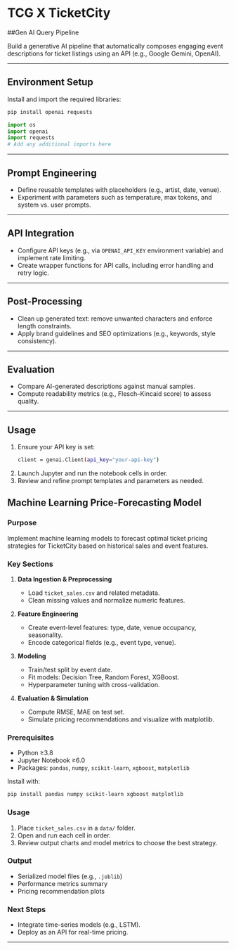# TCG X TicketCity

##Gen AI Query Pipeline

Build a generative AI pipeline that automatically composes engaging event descriptions for ticket listings using an API (e.g., Google Gemini, OpenAI).

---

## Environment Setup

Install and import the required libraries:

```bash
pip install openai requests
```

```python
import os
import openai
import requests
# Add any additional imports here
```

---

## Prompt Engineering

- Define reusable templates with placeholders (e.g., artist, date, venue).
- Experiment with parameters such as temperature, max tokens, and system vs. user prompts.

---

## API Integration

- Configure API keys (e.g., via `OPENAI_API_KEY` environment variable) and implement rate limiting.
- Create wrapper functions for API calls, including error handling and retry logic.

---

## Post-Processing

- Clean up generated text: remove unwanted characters and enforce length constraints.
- Apply brand guidelines and SEO optimizations (e.g., keywords, style consistency).

---

## Evaluation

- Compare AI-generated descriptions against manual samples.
- Compute readability metrics (e.g., Flesch–Kincaid score) to assess quality.

---

## Usage

1. Ensure your API key is set:
   ```bash
   client = genai.Client(api_key="your-api-key")
   ```
2. Launch Jupyter and run the notebook cells in order.
3. Review and refine prompt templates and parameters as needed.


## Machine Learning Price-Forecasting Model

### Purpose
Implement machine learning models to forecast optimal ticket pricing strategies for TicketCity based on historical sales and event features.

### Key Sections
1. **Data Ingestion & Preprocessing**  
   - Load `ticket_sales.csv` and related metadata.  
   - Clean missing values and normalize numeric features.

2. **Feature Engineering**  
   - Create event-level features: type, date, venue occupancy, seasonality.  
   - Encode categorical fields (e.g., event type, venue).

3. **Modeling**  
   - Train/test split by event date.  
   - Fit models: Decision Tree, Random Forest, XGBoost.  
   - Hyperparameter tuning with cross-validation.

4. **Evaluation & Simulation**  
   - Compute RMSE, MAE on test set.  
   - Simulate pricing recommendations and visualize with matplotlib.

### Prerequisites
- Python ≥3.8
- Jupyter Notebook ≥6.0
- Packages: `pandas`, `numpy`, `scikit-learn`, `xgboost`, `matplotlib`

Install with:
```bash
pip install pandas numpy scikit-learn xgboost matplotlib
```

### Usage
1. Place `ticket_sales.csv` in a `data/` folder.  
2. Open and run each cell in order.  
3. Review output charts and model metrics to choose the best strategy.

### Output
- Serialized model files (e.g., `.joblib`)  
- Performance metrics summary  
- Pricing recommendation plots

### Next Steps
- Integrate time-series models (e.g., LSTM).  
- Deploy as an API for real-time pricing.
---
